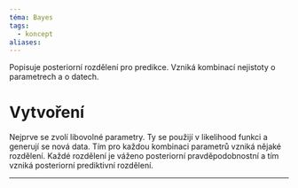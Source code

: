 ```yaml
---
téma: Bayes
tags:
  - koncept
aliases:
---
```

Popisuje posteriorní rozdělení pro predikce. Vzniká kombinací nejistoty o parametrech a o datech. 
# Vytvoření
Nejprve se zvolí libovolné parametry. Ty se použijí v likelihood funkci a generují se nová data. Tím pro každou kombinaci parametrů vzniká nějaké rozdělení. Každé rozdělení je váženo posteriorní pravděpodobnostní a tím vzniká posteriorní prediktivní rozdělení.

- - -
